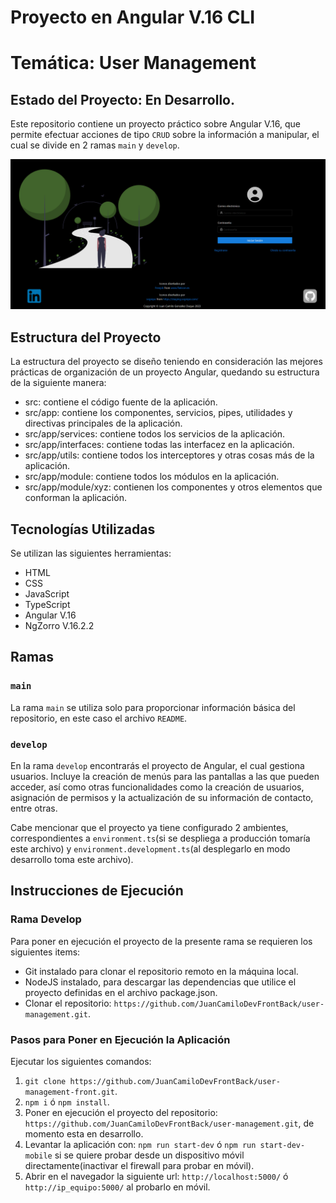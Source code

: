 # Proyecto en Angular V.16 CLI
# Temática: User Management
## Estado del Proyecto: En Desarrollo.

Este repositorio contiene un proyecto práctico sobre Angular V.16, que permite efectuar acciones de tipo `CRUD`
sobre la información a manipular, el cual se divide en 2 ramas `main` y `develop`.

[//]: <> (Adicionalmente el proyecto cuenta con 2 ambientes, el de `Producción` y `Desarrollo`.)

![Imagen del Proyecto](./ImagenProjectMD.png)

## Estructura del Proyecto

La estructura del proyecto se diseño teniendo en consideración las mejores prácticas de organización de un proyecto Angular, quedando su estructura de la siguiente manera:
* src: contiene el código fuente de la aplicación.
* src/app: contiene los componentes, servicios, pipes, utilidades y directivas principales de la aplicación.
* src/app/services: contiene todos los servicios de la aplicación.
* src/app/interfaces: contiene todas las interfacez en la aplicación.
* src/app/utils: contiene todos los interceptores y otras cosas más de la aplicación.
* src/app/module: contiene todos los módulos en la aplicación.
* src/app/module/xyz: contienen los componentes y otros elementos que conforman la aplicación.

## Tecnologías Utilizadas

Se utilizan las siguientes herramientas:
* HTML
* CSS
* JavaScript
* TypeScript
* Angular V.16
* NgZorro V.16.2.2

## Ramas

### `main`

La rama `main` se utiliza solo para proporcionar información básica del repositorio,
en este caso el archivo `README`.

### `develop`

En la rama `develop` encontrarás el proyecto de Angular, el cual gestiona usuarios. Incluye la creación de menús para las pantallas a las que pueden acceder, así como otras funcionalidades como la creación de usuarios, asignación de permisos y la actualización de su información de contacto, entre otras.

Cabe mencionar que el proyecto ya tiene configurado 2 ambientes, correspondientes a `environment.ts`(si se despliega a producción tomaría este archivo) y `environment.development.ts`(al desplegarlo en modo desarrollo toma este archivo).

## Instrucciones de Ejecución

### Rama Develop

Para poner en ejecución el proyecto de la presente rama se requieren los siguientes items:
* Git instalado para clonar el repositorio remoto en la máquina local.
* NodeJS instalado, para descargar las dependencias que utilice el proyecto definidas en el archivo package.json.
* Clonar el repositorio: `https://github.com/JuanCamiloDevFrontBack/user-management.git`.

### Pasos para Poner en Ejecución la Aplicación

Ejecutar los siguientes comandos:
1. `git clone https://github.com/JuanCamiloDevFrontBack/user-management-front.git`.
2. `npm i` ó `npm install`.
3. Poner en ejecución el proyecto del repositorio: `https://github.com/JuanCamiloDevFrontBack/user-management.git`, de momento esta en desarrollo.
4. Levantar la aplicación con: `npm run start-dev` ó `npm run start-dev-mobile` si se quiere probar desde un dispositivo móvil directamente(inactivar el firewall para probar en móvil).
5. Abrir en el navegador la siguiente url: `http://localhost:5000/` ó `http://ip_equipo:5000/` al probarlo en móvil.
